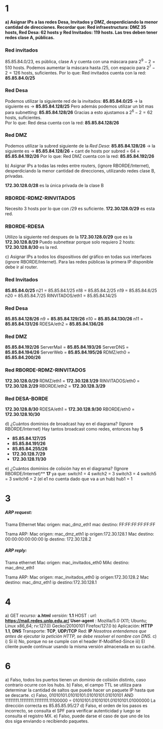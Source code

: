 # 1
**a) Asignar IPs a las redes Desa, Invitados y DMZ, desperdiciando la menor cantidad de direcciones. Recordar que: Red infraestructura: DMZ 35 hosts, Red Desa: 62 hosts y Red Invitados: 119 hosts. Las tres deben tener redes clase A, públicas.**

### Red invitados
85.85.84.0/23, es pública, clase A y cuenta con una máscara para $2^9-2=510$ hosts.
Podemos aumentar la máscara hasta /25, con espacio para $2^7-2=126$ hosts, suficientes.
Por lo que:
	Red invitados cuenta con la red: **85.85.84.0/25**

### Red Desa
Podemos utilizar la siguiente red de la invitados:
	**85.85.84.0/25** -> la siguiente es -> **85.85.84.128/25**
Pero además podemos utilizar un bit mas para subnetting:
	**85.85.84.128/26**
Gracias a esto ajustamos a $2^6-2=62$ hosts, suficientes.  
Por lo que:
	Red desa cuenta con la red: **85.85.84.128/26**

### Red DMZ
Podemos utilizar la subred siguiente de la *Red Desa*:
	 **85.85.84.128/26** -> la siguiente es -> **85.85.84.128/26**  + cant de hosts por subred = 64 = **85.85.84.192/26** 
 Por lo que:
	 Red DMZ cuenta con la red: **85.85.84.192/26** 

b) Asignar IPs a todas las redes entre routers, (ignore RBORDE/Internet), desperdiciando la menor cantidad de direcciones, utilizando redes clase B, privadas. 

**172.30.128.0/28** es la única privada de la clase B

### RBORDE-RDMZ-RINVITADOS
Necesito 3 hosts por lo que con /29 es suficiente.
**172.30.128.0/29** es esta red.

### RBORDE-RDESA
Utilizo la siguiente red despues de la **172.30.128.0/29** que es la **172.30.128.8/29**
Puedo subnettear porque solo requiero 2 hosts:
**172.30.128.8/30** es la red. 

c) Asignar IPs a todos los dispositivos del gráfico en todas sus interfaces (ignore RBORDE/Internet). Para las redes públicas la primera IP disponible debe ir al router. 

### Red Invitados
**85.85.84.0/25**
n21 = 85.85.84.1/25
n18 = 85.85.84.2/25
n19 = 85.85.84.6/25
n20 = 85.85.84.7/25
RINVITADOS/eth1 = 85.85.84.14/25

### Red Desa
**85.85.84.128/26**
n9 = **85.85.84.129/26**
n10 = **85.85.84.130/26**
n11 = **85.85.84.131/26**
RDESA/eth2 = **85.85.84.136/26**

### Red DMZ
**85.85.84.192/26**
ServerMail = **85.85.84.193/26**
ServerDNS = **85.85.84.194/26**
ServerWeb = **85.85.84.195/26**
RDMZ/eth0 = **85.85.84.200/26**

### Red RBORDE-RDMZ-RINVITADOS
**172.30.128.0/29**
RDMZ/eth1 = **172.30.128.1/29**
RINVITADOS/eth0 = **172.30.128.2/29**
RBORDE/eth2 = **172.30.128.3/29**

### Red DESA-BORDE
**172.30.128.8/30**
RDESA/eth1 = **172.30.128.9/30**
RBORDE/eth0 = **172.30.128.10/30**

d) ¿Cuántos dominios de broadcast hay en el diagrama? (Ignore RBORDE/Internet) 
Hay tantos broadcast como redes, entonces hay **5**
- **85.85.84.127/25**
- **85.85.84.191/26**
- **85.85.84.255/26**
- **172.30.128.7/29**
- **172.30.128.11/30**

e) ¿Cuántos dominios de colisión hay en el diagrama? (Ignore RBORDE/Internet)**
**17** ya que:
switch1 = 4
switch2 = 3
switch3 = 4
switch5 = 3
switch6 = 2 (el e1 no cuenta dado que va a un hub)
hub1 = 1

# 3
##### ARP request:
Trama Ethernet
Mac origen: mac_dmz_eth1 mac destino: FF:FF:FF:FF:FF:FF

Trama ARP:
Mac origen: mac_dmz_eth1 ip origen:172.30.128.1
Mac destino: 00:00:00:00:00:00 Ip destino: 172.30.128.2

##### ARP reply:
Trama ethernet
Mac origen: mac_invitados_eth0 MAc destino: mac_dmz_eth1

Trama ARP:
Mac origen: mac_invitados_eth0 ip origen:172.30.128.2
Mac destino: mac_dmz_eth1 ip destino:172.30.128.1

# 4
a)
	GET *recurso:* **a.html** *versión:* **1.1**
	HOST : *url:* **https://mail.redes.unlp.edu.ar/**
	**User-agent** : Mozilla/5.0 (X11; Ubuntu; Linux x86_64; rv:127.0) Gecko/20100101 Firefox/127.0
b)
	Aplicación: **HTTP 1.1**, **DNS**
	Transporte: **TCP**, **UDP/TCP**
	Red: **IP**
*Nosotros entendemos que antes de ejecutar la petición HTTP, se debe resolver el nombre con DNS.*
c)
	i) Si
	ii) No, porque no se cumple con el header If-Modified-Since
	iii) El cliente puede continuar usando la misma versión almacenada en su caché.

# 6
a) Falso, todos los puertos tienen un dominio de colisión distinto, caso contrario ocurre con los hubs.
b) Falso, el campo TTL se utiliza para determinar la cantidad de saltos que puede hacer un paquete IP hasta que se descarte.
c) Falso, 01010101.01010101.01010101.01010101 AND 11111111.11111111.11111111.11100000 = 01010101.01010101.01010101.01000000
	La dirección correcta es 85.85.85.95/27
d) Falso, el orden de los pasos es incorrecto, se consulta el SPF para verificar autenticidad y luego se consulta el registro MX.
e) Falso, puede darse el caso de que uno de los dos siga enviando o recibiendo paquetes.